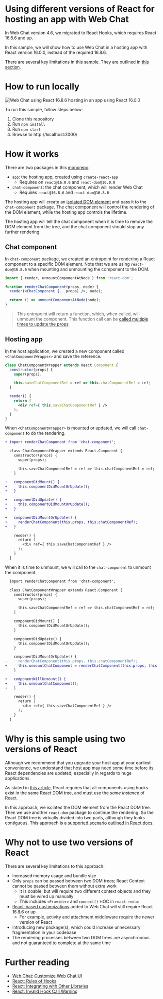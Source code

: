 # Using different versions of React for hosting an app with Web Chat

In Web Chat version 4.6, we migrated to React Hooks, which requires React 16.8.6 and up.

In this sample, we will show how to use Web Chat in a hosting app with React version 16.0.0, instead of the required 16.8.6.

There are several key limitations in this sample. They are outlined in [this section](#why-not-to-use-two-versions-of-react).

# How to run locally

![Web Chat using React 16.8.6 hosting in an app using React 16.0.0](docs/screenshot1.png)

To run this sample, follow steps below:

1. Clone this repository
1. Run `npm install`
1. Run `npm start`
1. Browse to http://localhost:3000/

# How it works

There are two packages in this [monorepo](https://en.wikipedia.org/wiki/Monorepo):

- `app`: the hosting app, created using [`create-react-app`](https://github.com/facebook/create-react-app)
   - Requires on `react@16.0.0` and `react-dom@16.0.0`
- `chat-component`: the chat component, which will render Web Chat
   - Requires `react@16.8.6` and `react-dom@16.8.6`

The hosting app will create an [isolated DOM element](https://reactjs.org/docs/integrating-with-other-libraries.html) and pass it to the `chat-component` package. The chat component will control the rendering of the DOM element, while the hosting app controls the lifetime.

The hosting app will tell the chat component when it is time to remove the DOM element from the tree, and the chat component should stop any further rendering.

## Chat component

In `chat-component` package, we created an entrypoint for rendering a React component to a specific DOM element. Note that we are using `react-dom@16.8.6` when mounting and unmounting the component to the DOM.

```jsx
import { render, unmountComponentAtNode } from 'react-dom';

function renderChatComponent(props, node) {
  render(<ChatComponent {...props} />, node);

  return () => unmountComponentAtNode(node);
}
```

> This entrypoint will return a function, which, when called, will unmount the component. This function call can be [called multiple times to update the props](https://reactjs.org/docs/react-dom.html#render).

## Hosting app

In the host application, we created a new component called `<ChatComponentWrapper>` and save the reference.

```jsx
class ChatComponentWrapper extends React.Component {
  constructor(props) {
    super(props);

    this.saveChatComponentRef = ref => this.chatComponentRef = ref;
  }

  render() {
    return (
      <div ref={ this.saveChatComponentRef } />
    );
  }
}
```

When `<ChatComponentWrapper>` is mounted or updated, we will call `chat-component` to do the rendering.

```diff
+ import renderChatComponent from 'chat-component';

  class ChatComponentWrapper extends React.Component {
    constructor(props) {
      super(props);

      this.saveChatComponentRef = ref => this.chatComponentRef = ref;
    }

+   componentDidMount() {
+     this.componentDidMountOrUpdate();
+   }

+   componentDidUpdate() {
+     this.componentDidMountOrUpdate();
+   }

+   componentDidMountOrUpdate() {
+     renderChatComponent(this.props, this.chatComponentRef);
+   }

    render() {
      return (
        <div ref={ this.saveChatComponentRef } />
      );
    }
  }
```

When it is time to unmount, we will call to the `chat-component` to unmount the component.

```diff
  import renderChatComponent from 'chat-component';

  class ChatComponentWrapper extends React.Component {
    constructor(props) {
      super(props);

      this.saveChatComponentRef = ref => this.chatComponentRef = ref;
    }

    componentDidMount() {
      this.componentDidMountOrUpdate();
    }

    componentDidUpdate() {
      this.componentDidMountOrUpdate();
    }

    componentDidMountOrUpdate() {
-     renderChatComponent(this.props, this.chatComponentRef);
+     this.unmountChatComponent = renderChatComponent(this.props, this.chatComponentRef);
    }

+   componentWillUnmount() {
+     this.unmountChatComponent();
+   }

    render() {
      return (
        <div ref={ this.saveChatComponentRef } />
      );
    }
  }
```

# Why is this sample using two versions of React

Although we recommend that you upgrade your host app at your earliest convenience, we understand that host app may need some time before its React dependencies are updated, especially in regards to huge applications.

As stated in [this article](https://reactjs.org/warnings/invalid-hook-call-warning.html), React requires that all components using hooks exist in the same React DOM tree, and must use the _same instance_ of React.

In this approach, we isolated the DOM element from the React DOM tree. Then we use another `react-dom` package to continue the rendering. So the React DOM tree is virtually divided into two parts, although they looks contiguous. This approach is a [supported scenario outlined in React docs](https://reactjs.org/docs/integrating-with-other-libraries.html).

# Why not to use two versions of React

There are several key limitations to this approach:

- Increased memory usage and bundle size
- Only `props` can be passed between two DOM trees; React Context cannot be passed between them without extra work
   - It is doable, but will require two different context objects and they must be wired up manually
   - This includes `<Provider>` and `connect()` HOC in `react-redux`
- [React-based customizations](https://github.com/microsoft/botframework-webchat#customize-web-chat-ui) added to Web Chat will still require React 16.8.6 or up
   - For example, activity and attachment middleware require the newer version of React
- Introducing new package(s), which could increase unnecessary fragmentation in your codebase
- The rendering processes between two DOM trees are asynchronous and not guaranteed to complete at the same time

# Further reading

- [Web Chat: Customize Web Chat UI](https://github.com/microsoft/botframework-webchat#customize-web-chat-ui)
- [React: Rules of Hooks](https://reactjs.org/docs/hooks-rules.html)
- [React: Integrating with Other Libraries](https://reactjs.org/docs/integrating-with-other-libraries.html)
- [React: Invalid Hook Call Warning](https://reactjs.org/warnings/invalid-hook-call-warning.html)
